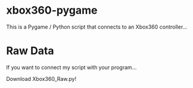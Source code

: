 # xbox360-pygame
This is a Pygame / Python script that connects to an Xbox360 controller...

# Raw Data
If you want to connect my script with your program...

Download Xbox360_Raw.py!
